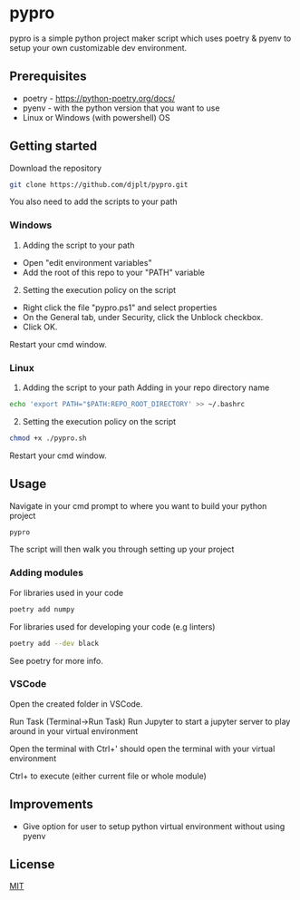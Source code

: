 # pypro

pypro is a simple python project maker script which uses poetry & pyenv to setup your own customizable dev environment.

## Prerequisites
* poetry - https://python-poetry.org/docs/
* pyenv - with the python version that you want to use
* Linux or Windows (with powershell) OS

## Getting started

Download the repository
```bash
git clone https://github.com/djplt/pypro.git
```

You also need to add the scripts to your path

### Windows
1. Adding the script to your path
* Open "edit environment variables"
* Add the root of this repo to your "PATH" variable
2. Setting the execution policy on the script 
* Right click the file "pypro.ps1" and select properties
* On the General tab, under Security, click the Unblock checkbox.
* Click OK.

Restart your cmd window.

### Linux
1. Adding the script to your path
Adding in your repo directory name
  ```bash
  echo 'export PATH="$PATH:REPO_ROOT_DIRECTORY' >> ~/.bashrc
  ```
2. Setting the execution policy on the script
```bash
chmod +x ./pypro.sh
```

Restart your cmd window.

## Usage

Navigate in your cmd prompt to where you want to build your python project
```bash
pypro
```

The script will then walk you through setting up your project

### Adding modules

For libraries used in your code
```bash
poetry add numpy
```

For libraries used for developing your code (e.g linters)
```bash
poetry add --dev black
```

See poetry for more info.

### VSCode
Open the created folder in VSCode.

Run Task (Terminal->Run Task) Run Jupyter to start a jupyter server to play around in your virtual environment

Open the terminal with Ctrl+' should open the terminal with your virtual environment

Ctrl+<F5> to execute (either current file or whole module)

## Improvements

* Give option for user to setup python virtual environment without using pyenv


## License
[MIT](https://choosealicense.com/licenses/mit/)